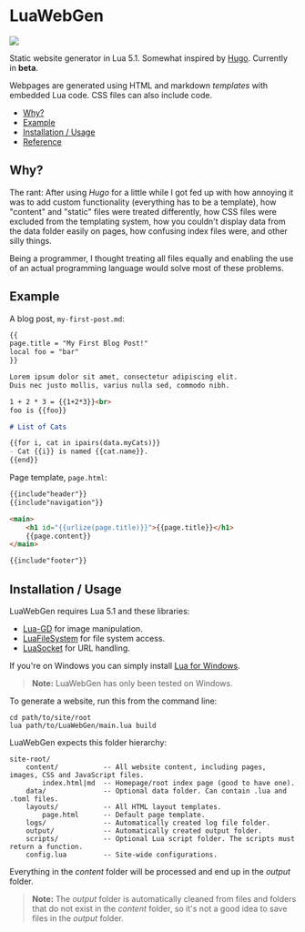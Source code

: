 # LuaWebGen
![](https://img.shields.io/badge/beta-0.8-green.svg)

Static website generator in Lua 5.1. Somewhat inspired by [Hugo](https://gohugo.io/). Currently in **beta**.

Webpages are generated using HTML and markdown *templates* with embedded Lua code. CSS files can also include code.

- [Why?](#why)
- [Example](#example)
- [Installation / Usage](#installation--usage)
- [Reference](Reference.md)



## Why?

The rant: After using *Hugo* for a little while I got fed up with
how annoying it was to add custom functionality (everything has to be a template),
how "content" and "static" files were treated differently,
how CSS files were excluded from the templating system,
how you couldn't display data from the data folder easily on pages,
how confusing index files were, and other silly things.

Being a programmer, I thought treating all files equally and enabling the use of an actual programming
language would solve most of these problems.



## Example

A blog post, `my-first-post.md`:

```markdown
{{
page.title = "My First Blog Post!"
local foo = "bar"
}}

Lorem ipsum dolor sit amet, consectetur adipiscing elit.
Duis nec justo mollis, varius nulla sed, commodo nibh.

1 + 2 * 3 = {{1+2*3}}<br>
foo is {{foo}}

# List of Cats

{{for i, cat in ipairs(data.myCats)}}
- Cat {{i}} is named {{cat.name}}.
{{end}}
```

Page template, `page.html`:

```html
{{include"header"}}
{{include"navigation"}}

<main>
	<h1 id="{{urlize(page.title)}}">{{page.title}}</h1>
	{{page.content}}
</main>

{{include"footer"}}
```



## Installation / Usage

LuaWebGen requires Lua 5.1 and these libraries:

- [Lua-GD](https://ittner.github.io/lua-gd/) for image manipulation.
- [LuaFileSystem](https://keplerproject.github.io/luafilesystem/) for file system access.
- [LuaSocket](http://w3.impa.br/~diego/software/luasocket/home.html) for URL handling.

If you're on Windows you can simply install [Lua for Windows](https://github.com/rjpcomputing/luaforwindows).

> **Note:** LuaWebGen has only been tested on Windows.

To generate a website, run this from the command line:

```batch
cd path/to/site/root
lua path/to/LuaWebGen/main.lua build
```

LuaWebGen expects this folder hierarchy:

```
site-root/
    content/           -- All website content, including pages, images, CSS and JavaScript files.
        index.html|md  -- Homepage/root index page (good to have one).
    data/              -- Optional data folder. Can contain .lua and .toml files.
    layouts/           -- All HTML layout templates.
        page.html      -- Default page template.
    logs/              -- Automatically created log file folder.
    output/            -- Automatically created output folder.
    scripts/           -- Optional Lua script folder. The scripts must return a function.
    config.lua         -- Site-wide configurations.
```

Everything in the *content* folder will be processed and end up in the *output* folder.

> **Note:** The *output* folder is automatically cleaned from files and folders that do not exist in the *content* folder,
> so it's not a good idea to save files in the *output* folder.


